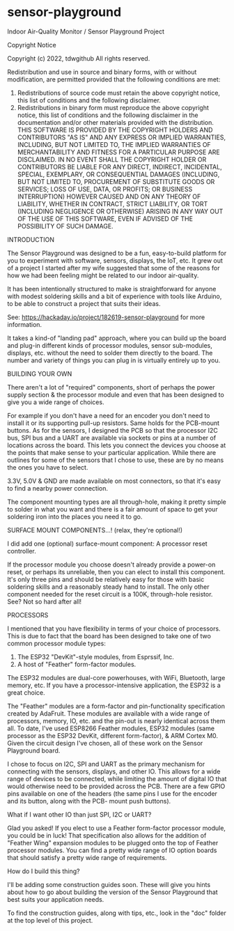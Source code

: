 # sensor-playground
Indoor Air-Quality Monitor / Sensor Playground Project

Copyright Notice

Copyright (c) 2022, tdwgithub
All rights reserved.

Redistribution and use in source and binary forms, with or without
modification, are permitted provided that the following conditions are met:
1. Redistributions of source code must retain the above copyright notice, this
   list of conditions and the following disclaimer.
2. Redistributions in binary form must reproduce the above copyright notice,
   this list of conditions and the following disclaimer in the documentation
   and/or other materials provided with the distribution.
THIS SOFTWARE IS PROVIDED BY THE COPYRIGHT HOLDERS AND CONTRIBUTORS "AS IS"
AND ANY EXPRESS OR IMPLIED WARRANTIES, INCLUDING, BUT NOT LIMITED TO, THE
IMPLIED WARRANTIES OF MERCHANTABILITY AND FITNESS FOR A PARTICULAR PURPOSE ARE
DISCLAIMED. IN NO EVENT SHALL THE COPYRIGHT HOLDER OR CONTRIBUTORS BE LIABLE
FOR ANY DIRECT, INDIRECT, INCIDENTAL, SPECIAL, EXEMPLARY, OR CONSEQUENTIAL
DAMAGES (INCLUDING, BUT NOT LIMITED TO, PROCUREMENT OF SUBSTITUTE GOODS OR
SERVICES; LOSS OF USE, DATA, OR PROFITS; OR BUSINESS INTERRUPTION) HOWEVER
CAUSED AND ON ANY THEORY OF LIABILITY, WHETHER IN CONTRACT, STRICT LIABILITY,
OR TORT (INCLUDING NEGLIGENCE OR OTHERWISE) ARISING IN ANY WAY OUT OF THE USE
OF THIS SOFTWARE, EVEN IF ADVISED OF THE POSSIBILITY OF SUCH DAMAGE.

INTRODUCTION

The Sensor Playground was designed to be a fun, easy-to-build platform for you
to experiment with software, sensors, displays, the IoT, etc.  It grew out of
a project I started after my wife suggested that some of the reasons for how
we had been feeling might be related to our indoor air-quality. 

It has been intentionally structured to make is straightforward for anyone 
with modest soldering skills and a bit of experience with tools like Arduino, 
to be able to construct a project that suits their ideas.

See: https://hackaday.io/project/182619-sensor-playground for more information.


It takes a kind-of "landing pad" approach, where you can build up the board 
and plug-in different kinds of processor modules, sensor sub-modules, displays,
etc. without the need to solder them directly to the board.  The number and 
variety of things you can plug in is virtually entirely up to you.

BUILDING YOUR OWN

There aren't a lot of "required" components, short of perhaps the power supply
section & the processor module and even that has been designed to give you a
wide range of choices.  

For example if you don't have a need for an encoder you don't need to install
it or its supporting pull-up resistors.  Same holds for the PCB-mount buttons.  As for
the sensors, I designed the PCB so that the processor I2C bus, SPI bus and a UART
are available via sockets or pins at a number of locations across the board.
This lets you connect the devices you choose at the points that make sense to
your particular application.  While there are outlines for some of the sensors
that I chose to use, these are by no means the ones you have to select.

3.3V, 5.0V & GND are made available on most connectors, so that it's easy to 
find a nearby power connection.

The component mounting types are all through-hole, making it pretty simple to
solder in what you want and there is a fair amount of space to get your soldering
iron into the places you need it to go.

SURFACE MOUNT COMPONENTS...! (relax, they're optional!)

I did add one (optional) surface-mount component: A processor reset controller.

If the processor module you choose doesn't already provide a power-on reset, or
perhaps its unreliable, then you can elect to install this component.  It's only
three pins and should be relatively easy for those with basic soldering skills and
a reasonably steady hand to install.  The only other component needed for the reset
circuit is a 100K, through-hole resistor.  See?  Not so hard after all!

PROCESSORS

I mentioned that you have flexibility in terms of your choice of processors.  This
is due to fact that the board has been designed to take one of two common processor
module types:

1. The ESP32 "DevKit"-style modules, from Esprssif, Inc.
2. A host of "Feather" form-factor modules.

The ESP32 modules are dual-core powerhouses, with WiFi, Bluetooth, large memory, etc.
If you have a processor-intensive application, the ESP32 is a great choice.

The "Feather" modules are a form-factor and pin-functionality specification created
by AdaFruit.  These modules are available with a wide range of processors, memory, 
IO, etc. and the pin-out is nearly identical across them all.  To date, I've used
ESP8266 Feather modules, ESP32 modules (same processor as the ESP32 DevKit, 
different form-factor), & ARM Cortex M0.  Given the circuit design I've chosen, 
all of these work on the Sensor Playground board.

I chose to focus on I2C, SPI and UART as the primary mechanism for connecting with the
sensors, displays, and other IO.  This allows for a wide range of devices to be 
connected, while limiting the amount of digital IO that would otherwise need to be
provided across the PCB.  There are a few  GPIO pins available on one of 
the headers (the same pins I use for the encoder and its button, along with the PCB-
mount push buttons).  

What if I want other IO than just SPI, I2C or UART?

Glad you asked!  If you elect to use a Feather form-factor processor module, you could
be in luck!  That specification also allows for the addition of "Feather Wing" expansion
modules to be plugged onto the top of Feather processor modules.  You can find a
pretty wide range of IO option boards that should satisfy a pretty wide range of requirements.

How do I build this thing?

I'll be adding some construction guides soon.  These will give you hints about how to go
about building the version of the Sensor Playground that best suits your application 
needs.

To find the construction guides, along with tips, etc., look in the "doc" folder at the
top level of this project.
